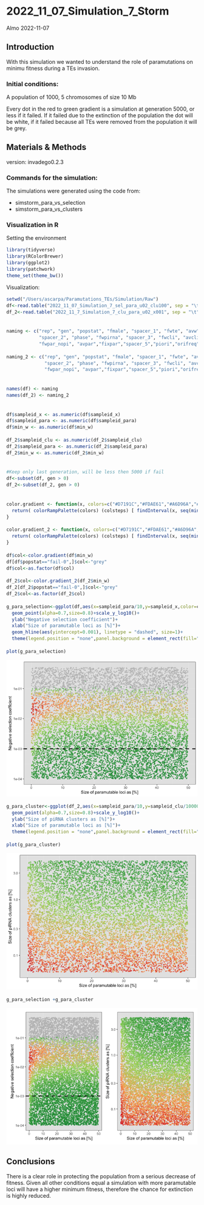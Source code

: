2022_11_07_Simulation_7\_Storm
================
Almo
2022-11-07

## Introduction

With this simulation we wanted to understand the role of paramutations
on minimu fitness during a TEs invasion.

### Initial conditions:

A population of 1000, 5 chromosomes of size 10 Mb

Every dot in the red to green gradient is a simulation at generation
5000, or less if it failed. If it failed due to the extinction of the
population the dot will be white, if it failed because all TEs were
removed from the population it will be grey.

## Materials & Methods

version: invadego0.2.3

### Commands for the simulation:

The simulations were generated using the code from:

-   simstorm_para_vs_selection
-   simstorm_para_vs_clusters

### Visualization in R

Setting the environment

``` r
library(tidyverse)
library(RColorBrewer)
library(ggplot2)
library(patchwork)
theme_set(theme_bw())
```

Visualization:

``` r
setwd("/Users/ascarpa/Paramutations_TEs/Simulation/Raw")
df<-read.table("2022_11_07_Simulation_7_sel_para_u02_clu100", sep = "\t", fill = TRUE, row.names=NULL)
df_2<-read.table("2022_11_7_Simulation_7_clu_para_u02_x001", sep = "\t", fill = TRUE, row.names=NULL)


naming <- c("rep", "gen", "popstat", "fmale", "spacer_1", "fwte", "avw", "min_w", "avtes", "avpopfreq", "fixed",
            "spacer_2", "phase", "fwpirna", "spacer_3", "fwcli", "avcli", "fixcli", "spacer_4", "fwpar_yespi",
            "fwpar_nopi", "avpar","fixpar","spacer_5","piori","orifreq","spacer 6", "sampleid_x", "sampleid_para","extra")

naming_2 <- c("rep", "gen", "popstat", "fmale", "spacer_1", "fwte", "avw", "min_w", "avtes", "avpopfreq", "fixed",
              "spacer_2", "phase", "fwpirna", "spacer_3", "fwcli", "avcli", "fixcli", "spacer_4", "fwpar_yespi",
              "fwpar_nopi", "avpar","fixpar","spacer_5","piori","orifreq","spacer 6", "sampleid_clu", "sampleid_para","extra")


names(df) <- naming
names(df_2) <- naming_2


df$sampleid_x <- as.numeric(df$sampleid_x)
df$sampleid_para <- as.numeric(df$sampleid_para)
df$min_w <- as.numeric(df$min_w)

df_2$sampleid_clu <- as.numeric(df_2$sampleid_clu)
df_2$sampleid_para <- as.numeric(df_2$sampleid_para)
df_2$min_w <- as.numeric(df_2$min_w)


#Keep only last generation, will be less then 5000 if fail
df<-subset(df, gen > 0)
df_2<-subset(df_2, gen > 0)


color.gradient <- function(x, colors=c("#D7191C","#FDAE61","#A6D96A","#1A9641"), colsteps=100) {
  return( colorRampPalette(colors) (colsteps) [ findInterval(x, seq(min(df$min_w),1.0, length.out=colsteps)) ] )
}

color.gradient_2 <- function(x, colors=c("#D7191C","#FDAE61","#A6D96A","#1A9641"), colsteps=100) {
  return( colorRampPalette(colors) (colsteps) [ findInterval(x, seq(min(df_2$min_w),1.0, length.out=colsteps)) ] )
}

df$col<-color.gradient(df$min_w)
df[df$popstat=="fail-0",]$col<-"grey"
df$col<-as.factor(df$col)

df_2$col<-color.gradient_2(df_2$min_w)
df_2[df_2$popstat=="fail-0",]$col<-"grey"
df_2$col<-as.factor(df_2$col)

g_para_selection<-ggplot(df,aes(x=sampleid_para/10,y=sampleid_x,color=col))+scale_color_manual(values=levels(df$col))+
  geom_point(alpha=0.7,size=0.8)+scale_y_log10()+
  ylab("Negative selection coefficient")+
  xlab("Size of paramutable loci as [%]")+
  geom_hline(aes(yintercept=0.001), linetype = "dashed", size=1)+
  theme(legend.position = "none",panel.background = element_rect(fill="grey90"))

plot(g_para_selection)
```

![](2022_11_07_Simulation_7_Storm_files/figure-gfm/unnamed-chunk-2-1.png)<!-- -->

``` r
g_para_cluster<-ggplot(df_2,aes(x=sampleid_para/10,y=sampleid_clu/100000,color=col))+scale_color_manual(values=levels(df_2$col))+
  geom_point(alpha=0.7,size=0.8)+scale_y_log10()+
  ylab("Size of piRNA clusters as [%]")+
  xlab("Size of paramutable loci as [%]")+
  theme(legend.position = "none",panel.background = element_rect(fill="grey90"))

plot(g_para_cluster)
```

![](2022_11_07_Simulation_7_Storm_files/figure-gfm/unnamed-chunk-2-2.png)<!-- -->

``` r
g_para_selection +g_para_cluster
```

![](2022_11_07_Simulation_7_Storm_files/figure-gfm/unnamed-chunk-2-3.png)<!-- -->

## Conclusions

There is a clear role in protecting the population from a serious
decrease of fitness. Given all other conditions equal a simulation with
more paramutable loci will have a higher minimum fitness, therefore the
chance for extinction is highly reduced.
